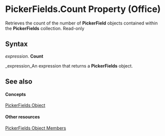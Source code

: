 
# PickerFields.Count Property (Office)

Retrieves the count of the number of  **PickerField** objects contained within the **PickerFields** collection. Read-only


## Syntax

 _expression_. **Count**

 _expression_An expression that returns a  **PickerFields** object.


## See also


#### Concepts


 [PickerFields Object](74e8f404-8b60-76f2-6fc4-6199e8b7027d.md)
#### Other resources


 [PickerFields Object Members](00d73ce4-cb37-ecb6-51d3-1b1817ab961a.md)
